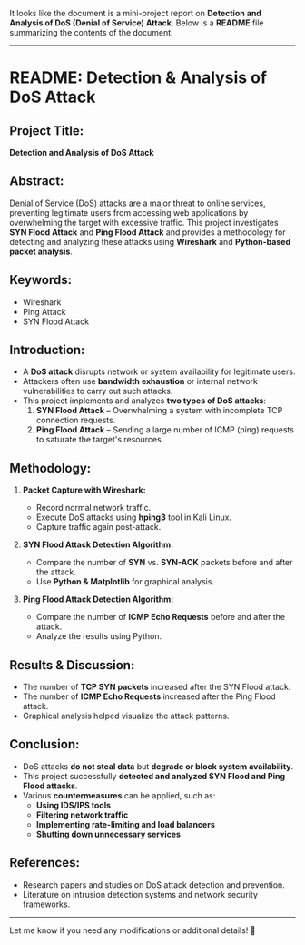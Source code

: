 It looks like the document is a mini-project report on **Detection and Analysis of DoS (Denial of Service) Attack**. Below is a **README** file summarizing the contents of the document:

---

# README: Detection & Analysis of DoS Attack

## Project Title:
**Detection and Analysis of DoS Attack**

## Abstract:
Denial of Service (DoS) attacks are a major threat to online services, preventing legitimate users from accessing web applications by overwhelming the target with excessive traffic. This project investigates **SYN Flood Attack** and **Ping Flood Attack** and provides a methodology for detecting and analyzing these attacks using **Wireshark** and **Python-based packet analysis**.

## Keywords:
- Wireshark
- Ping Attack
- SYN Flood Attack

## Introduction:
- A **DoS attack** disrupts network or system availability for legitimate users.
- Attackers often use **bandwidth exhaustion** or internal network vulnerabilities to carry out such attacks.
- This project implements and analyzes **two types of DoS attacks**:
  1. **SYN Flood Attack** – Overwhelming a system with incomplete TCP connection requests.
  2. **Ping Flood Attack** – Sending a large number of ICMP (ping) requests to saturate the target's resources.

## Methodology:
1. **Packet Capture with Wireshark:**
   - Record normal network traffic.
   - Execute DoS attacks using **hping3** tool in Kali Linux.
   - Capture traffic again post-attack.

2. **SYN Flood Attack Detection Algorithm:**
   - Compare the number of **SYN** vs. **SYN-ACK** packets before and after the attack.
   - Use **Python & Matplotlib** for graphical analysis.

3. **Ping Flood Attack Detection Algorithm:**
   - Compare the number of **ICMP Echo Requests** before and after the attack.
   - Analyze the results using Python.

## Results & Discussion:
- The number of **TCP SYN packets** increased after the SYN Flood attack.
- The number of **ICMP Echo Requests** increased after the Ping Flood attack.
- Graphical analysis helped visualize the attack patterns.

## Conclusion:
- DoS attacks **do not steal data** but **degrade or block system availability**.
- This project successfully **detected and analyzed SYN Flood and Ping Flood attacks**.
- Various **countermeasures** can be applied, such as:
  - **Using IDS/IPS tools**
  - **Filtering network traffic**
  - **Implementing rate-limiting and load balancers**
  - **Shutting down unnecessary services**

## References:
- Research papers and studies on DoS attack detection and prevention.
- Literature on intrusion detection systems and network security frameworks.

---

Let me know if you need any modifications or additional details! 🚀
